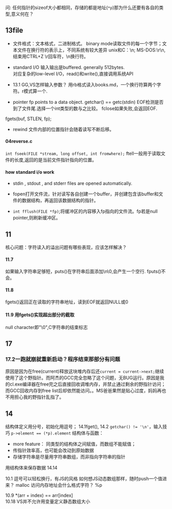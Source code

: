 问:
任何指针的sizeof大小都相同，存储的都是地址(`*p`)那为什么还要有各自的类型,意义何在？



## 13file
+ 文件格式：文本格式，二进制格式。
binary mode读取文件的每一个字节；文本文件在换行符的表示上，不同系统有较大差异
unix和C：\n;   MS-DOS:\r\n,结束用CTRL+Z
\r回车符，\n换行符。

+ standard I/O  输入输出是buffered. generally 512bytes.  
对应复杂的low-level I/O，read()和write(),直接调用系统API

+ 13.1 GG,VS怎样输入参数？
用rb格式读入books.md，一个换行符算两个字符。r模式算一个.

+ pointer fp points to a data object.
getchar() == getc(stdin)
EOF检测是否到了文件尾.选择一个int类型的数与之比较。
fclose如果失败,会返回EOF.

fgets(buf, STLEN, fp);
+ rewind
文件内部的位置指针会随着读写不断后移。

#### 04reverse.c
`int fseek(FILE *stream, long offset, int fromwhere);`
ftell一般用于读取文件的长度,返回的是当前文件指针指向的位置。

#### how standard i/o work
+ stdin , stdout , and stderr files are opened automatically.
+ fopen打开文件流，针对读写各自创建一个buffer，并创建包含该buffer和文件的数据结构，再返回该数据结构的指针。


+ `int fflush(FILE *fp)`;将缓冲区的内容移入fp指向的文件流。fp若是null pointer,则刷新缓冲区。

## 11
核心问题：字符读入的溢出问题有哪些表现，应该怎样解决？

#### 11.7
如果输入字符串足够短，puts()在字符串后面添加\n\0,会产生一个空行.
fputs()不会。

#### 11.8
fgets()返回正在读取的字符串地址，读到EOF就返回NULL或0

#### 11.9 用fgets()实现超出部分的截取
null character即"\0",C字符串的结束标志




## 17
### 17.2一跑就崩就重新启动？程序结束那部分有问题
原因是因为在free(current)释放这块堆内存后还`current = current->next;`继续使用了这个野指针。而阿杰的GCC完全忽略了这个问题，无BUG运行。原因是我的cl.exe编译器在free完之后直接回收调堆内存，并禁止通过剩余的野指针访问；而GCC回收内存到free list后却依然能访问。。MS爸爸果然是贴心过度，妈妈再也不用担心我的野指针乱指了。



## 14

结构体定义用分号，初始化用逗号；
14.1fget(),  14.2 `getchar() != '\n'`，输入技巧
`p->element == (*p).element`
结构体与函数：
+ more feature： 同类型的结构体之间赋值，而数组不能赋值；
+ 传指针效率高，也可能会改动到原始数据
+ 存储字符串是尽量用字符串数组，而非指向字符串的指针

用结构体来保存数据 14.14





10.1 逗号可以轻松换行，有JS的风格
如何想JS动态数组那样，随时push一个值进来？   malloc
访问内存地址会什么格式字符？   %p

10.9 *(arr + index) == arr[index]   
10.18 VS并不允许用变量定义静态数组大小